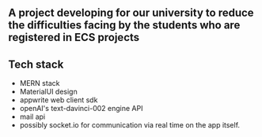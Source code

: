 ## A project developing for our university to reduce the difficulties facing by the students who are registered in ECS projects

## Tech stack 

- MERN stack
- MaterialUI design
- appwrite web client sdk
- openAI's text-davinci-002 engine API
- mail api 
- possibly socket.io for communication via real time on the app itself.




